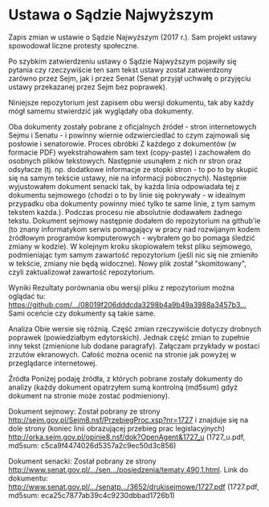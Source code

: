 # Ustawa o Sądzie Najwyższym
Zapis zmian w ustawie o Sądzie Najwyższym (2017 r.).
Sam projekt ustawy spowodował liczne protesty społeczne.

Po szybkim zatwierdzeniu ustawy o Sądzie Najwyższym pojawiły się pytania czy rzeczywiście ten sam tekst ustawy został zatwierdzony zarówno przez Sejm, jak i przez Senat (Senat przyjął uchwałę o przyjęciu ustawy przekazanej przez Sejm bez poprawek).

Niniejsze repozytorium jest zapisem obu wersji dokumentu, tak aby każdy mógł samemu stwierdzić jak wyglądały oba dokumenty.

Oba dokumenty zostały pobrane z oficjalnych źródeł - stron internetowych Sejmu i Senatu - i powinny wiernie odzwierciedlać to czym zajmowali się posłowie i senatorowie.
Proces obróbki
Z każdego z dokumentów (w formacie PDF) wyekstrahowałem sam text (copy-paste) i zachowałem do osobnych plików tekstowych. Następnie usunąłem z nich nr stron oraz odsyłacze (tj. np. dodatkowe informacje ze stopki stron - to po to by skupić się na samym tekście ustawy, nie na informacji pobocznych). Następnie wyjustowałem dokument senacki tak, by każda linia odpowiadała tej z dokumentu sejmowego (chodzi o to by linie się pokrywały - w idealnym przypadku oba dokumenty powinny mieć tylko te same linie, z tym samym tekstem każda.). Podczas procesu nie absolutnie dodawałem żadnego tekstu.
Dokument sejmowy następnie dodałem do repozytorium na github'ie (to znany informatykom serwis pomagający w pracy nad rozwijanym kodem źródłowym programów komputerowych - wybrałem go bo pomaga śledzić zmiany w kodzie). W kolejnym kroku skopiowałem tekst pliku sejmowego, podmieniając tym samym zawartość repozytorium (jeśli nic się nie zmieniło w tekście, zmiany nie będą widoczne). Nowy plik został "skomitowany", czyli zaktualizował zawartość repozytorium.

Wyniki
Rezultaty porównania obu wersji pliku z repozytorium można oglądać tu:
https://github.com/…/08019f206dddcda3298b4a9b49a3988a3457b3…
Sami oceńcie czy dokumenty są takie same.

Analiza
Obie wersie się różnią. Część zmian rzeczywiście dotyczy drobnych poprawek (powiedziałbym edytorskich). Jednak część zmian to zupełnie inny tekst (zmienione lub dodane paragrafy). Załączam przykłady w postaci zrzutów ekranowych. Całość można ocenić na stronie jak powyżej w przeglądarce internetowej.

Źródła
Poniżej podaję źródła, z których pobrane zostały dokumenty do analizy (każdy dokument opatrzyłem sumą kontrolną (md5sum) gdyż dokument na stronie może zostać podmieniony).

Dokument sejmowy:
Został pobrany ze strony http://sejm.gov.pl/Sejm8.nsf/PrzebiegProc.xsp?nr=1727 i znajduje się na dole strony (koniec linii obrazującej przebieg prac legislacyjnych)
http://orka.sejm.gov.pl/opinie8.nsf/dok?OpenAgent&1727_u (1727_u.pdf, md5sum: c5ca9f4474026d5357a2c9ec50d3c856)

Dokument senacki:
Został pobrany ze strony http://www.senat.gov.pl/…/sen…/posiedzenia/tematy,490,1.html. Link do dokumentu: http://www.senat.gov.pl/…/senatp…/3652/drukisejmowe/1727.pdf (1727.pdf, md5sum: eca25c7877ab39c4c9230dbbad1726b1)